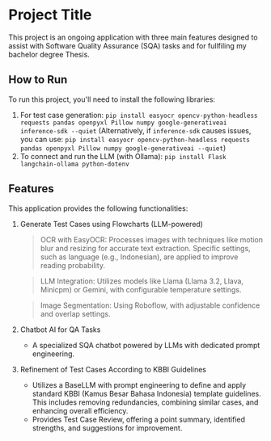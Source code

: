 # Project Title

This project is an ongoing application with three main features designed to assist with Software Quality Assurance (SQA) tasks and for fullfiling my bachelor degree Thesis.
## How to Run

To run this project, you'll need to install the following libraries:

1.  For test case generation:
    `pip install easyocr opencv-python-headless requests pandas openpyxl Pillow numpy google-generativeai inference-sdk --quiet`
    (Alternatively, if `inference-sdk` causes issues, you can use:
    `pip install easyocr opencv-python-headless requests pandas openpyxl Pillow numpy google-generativeai --quiet`)
2.  To connect and run the LLM (with Ollama):
    `pip install Flask langchain-ollama python-dotenv`

## Features

This application provides the following functionalities:

1.  Generate Test Cases using Flowcharts (LLM-powered)
    > OCR with EasyOCR: Processes images with techniques like motion blur and resizing for accurate text extraction. Specific settings, such as language (e.g., Indonesian), are applied to improve reading probability.
    
    > LLM Integration: Utilizes models like Llama (Llama 3.2, Llava, Minicpm) or Gemini, with configurable temperature settings.
    
    > Image Segmentation: Using Roboflow, with adjustable confidence and overlap settings.

2.  Chatbot AI for QA Tasks
    * A specialized SQA chatbot powered by LLMs with dedicated prompt engineering.

3.  Refinement of Test Cases According to KBBI Guidelines
    * Utilizes a BaseLLM with prompt engineering to define and apply standard KBBI (Kamus Besar Bahasa Indonesia) template guidelines. This includes removing redundancies, combining similar cases, and enhancing overall efficiency.
    * Provides Test Case Review, offering a point summary, identified strengths, and suggestions for improvement.
